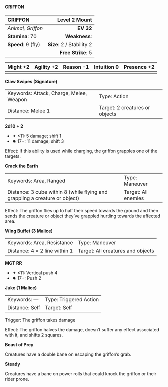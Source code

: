 #### GRIFFON

| GRIFFON            |         **Level 2 Mount** |
| :----------------- | ------------------------: |
| *Animal, Griffon*  |                 **EV 32** |
| **Stamina**: 70    |             **Weakness**: |
| **Speed**: 9 (fly) | **Size**: 2 / Stability 2 |
|                    |        **Free Strike**: 5 |

| **Might** +2 | **Agility** +2 | **Reason** -1 | **Intuition** 0 | **Presence** +2 |
| ------------ | -------------- | ------------- | --------------- | --------------- |
|              |                |               |                 |                 |

**Claw Swipes (Signature)**

|                                         |                                |
| :-------------------------------------- | :----------------------------- |
| Keywords: Attack, Charge, Melee, Weapon | Type: Action                   |
| Distance: Melee 1                       | Target: 2 creatures or objects |

**2d10 + 2**

- ✦ ≤11: 5 damage; shift 1
- ✸ 17+: 11 damage; shift 3

Effect: If this ability is used while charging, the griffon grapples one of the targets.

**Crack the Earth**

|                                                                             |                     |
| :-------------------------------------------------------------------------- | :------------------ |
| Keywords: Area, Ranged                                                      | Type: Maneuver      |
| Distance: 3 cube within 8 (while flying and grappling a creature or object) | Target: All enemies |

Effect: The griffon flies up to half their speed towards the ground and then sends the creature or object they’ve grappled hurtling towards the affected area.

**Wing Buffet (3 Malice)**

|                               |                                   |
| :---------------------------- | :-------------------------------- |
| Keywords: Area, Resistance    | Type: Maneuver                    |
| Distance: 4 × 2 line within 1 | Target: All creatures and objects |

**MGT RR**

- ✦ ≤11: Vertical push 4
- ✸ 17+: Push 2

**Juke (1 Malice)**

|                |                        |
| :------------- | :--------------------- |
| Keywords: —    | Type: Triggered Action |
| Distance: Self | Target: Self           |

Trigger: The griffon takes damage

Effect: The griffon halves the damage, doesn’t suffer any effect associated with it, and shifts 2 squares.

**Beast of Prey**

Creatures have a double bane on escaping the griffon’s grab.

**Steady**

Creatures have a bane on power rolls that could knock the griffon or their rider prone.
